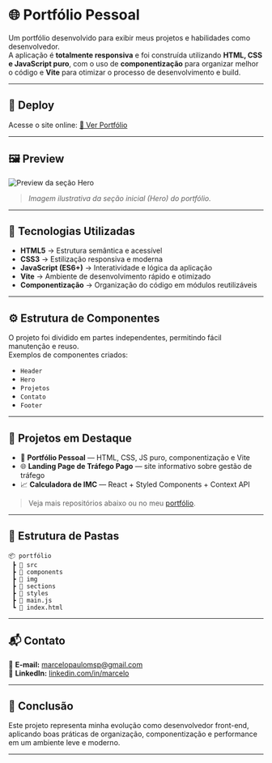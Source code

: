 # 🌐 Portfólio Pessoal

Um portfólio desenvolvido para exibir meus projetos e habilidades como desenvolvedor.  
A aplicação é **totalmente responsiva** e foi construída utilizando **HTML, CSS e JavaScript puro**, com o uso de **componentização** para organizar melhor o código e **Vite** para otimizar o processo de desenvolvimento e build.

---

## 🚀 Deploy

Acesse o site online: [🔗 Ver Portfólio](https://dev.marcelods.com/)

---

## 🖼️ Preview

![Preview da seção Hero](/src/img/projetos/portfolio.png.png)

> *Imagem ilustrativa da seção inicial (Hero) do portfólio.*

---

## 🧠 Tecnologias Utilizadas

- **HTML5** → Estrutura semântica e acessível  
- **CSS3** → Estilização responsiva e moderna  
- **JavaScript (ES6+)** → Interatividade e lógica da aplicação  
- **Vite** → Ambiente de desenvolvimento rápido e otimizado  
- **Componentização** → Organização do código em módulos reutilizáveis

---

## ⚙️ Estrutura de Componentes

O projeto foi dividido em partes independentes, permitindo fácil manutenção e reuso.  
Exemplos de componentes criados:
- `Header`
- `Hero`
- `Projetos`
- `Contato`
- `Footer`

---

## 📂 Projetos em Destaque

- 💼 **Portfólio Pessoal** — HTML, CSS, JS puro, componentização e Vite  
- 🌐 **Landing Page de Tráfego Pago** — site informativo sobre gestão de tráfego  
- 📈 **Calculadora de IMC** — React + Styled Components + Context API  

> Veja mais repositórios abaixo ou no meu [portfólio](#).

---

## 🧭 Estrutura de Pastas

```
📦 portfólio
 ┣ 📂 src         
 ┣ 📂 components      
 ┣ 📂 img      
 ┣ 📂 sections     
 ┣ 📂 styles   
 ┣ 📜 main.js       
 ┗ 📜 index.html
```
---

## 📬 Contato

📧 **E-mail:** marcelopaulomsp@gmail.com  
💼 **LinkedIn:** [linkedin.com/in/marcelo](https://www.linkedin.com/in/marcelo-santos-089471291/)  

---

## 🏁 Conclusão

Este projeto representa minha evolução como desenvolvedor front-end, aplicando boas práticas de organização, componentização e performance em um ambiente leve e moderno.

---
